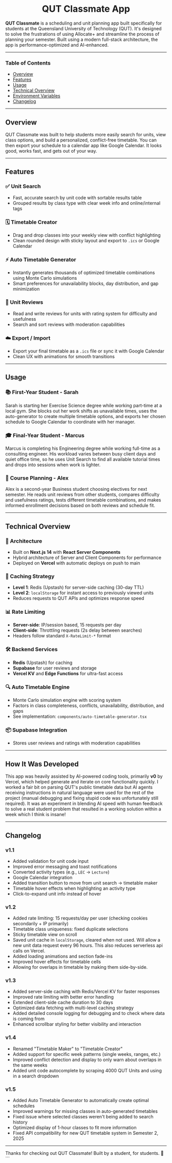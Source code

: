 # <div align="center"> QUT Classmate App </div>

**QUT Classmate** is a scheduling and unit planning app built specifically for students at the Queensland University of Technology (QUT). It's designed to solve the frustrations of using Allocate+ and streamline the process of planning your semester. Built using a modern full-stack architecture, the app is performance-optimized and AI-enhanced.

---

### Table of Contents
- [Overview](#overview)
- [Features](#features)
- [Usage](#usage)
- [Technical Overview](#technical-overview)
- [Environment Variables](#environment-variables)
- [Changelog](#changelog)

---

## Overview

QUT Classmate was built to help students more easily search for units, view class options, and build a personalized, conflict-free timetable. You can then export your schedule to a calendar app like Google Calendar. It looks good, works fast, and gets out of your way.

---

## Features

### ✅ Unit Search
- Fast, accurate search by unit code with sortable results table
- Grouped results by class type with clear week info and online/internal tags

### 🗓️ Timetable Creator
- Drag and drop classes into your weekly view with conflict highlighting
- Clean rounded design with sticky layout and export to `.ics` or Google Calendar

### ⚡ Auto Timetable Generator
- Instantly generates thousands of optimized timetable combinations using Monte Carlo simulations
- Smart preferences for unavailability blocks, day distribution, and gap minimization

### 📝 Unit Reviews
- Read and write reviews for units with rating system for difficulty and usefulness
- Search and sort reviews with moderation capabilities

### ☁️ Export / Import
- Export your final timetable as a `.ics` file or sync it with Google Calendar
- Clean UX with animations for smooth transitions

---

## Usage

### 📚 **First-Year Student - Sarah**
Sarah is starting her Exercise Science degree while working part-time at a local gym. She blocks out her work shifts as unavailable times, uses the auto-generator to create multiple timetable options, and exports her chosen schedule to Google Calendar to coordinate with her manager.

### 🎓 **Final-Year Student - Marcus** 
Marcus is completing his Engineering degree while working full-time as a consulting engineer. His workload varies between busy client days and quiet office time, so he uses Unit Search to find all available tutorial times and drops into sessions when work is lighter.

### 📖 **Course Planning - Alex**
Alex is a second-year Business student choosing electives for next semester. He reads unit reviews from other students, compares difficulty and usefulness ratings, tests different timetable combinations, and makes informed enrollment decisions based on both reviews and schedule fit.

---

## Technical Overview

### 🧱 Architecture
- Built on **Next.js 14** with **React Server Components**
- Hybrid architecture of Server and Client Components for performance
- Deployed on **Vercel** with automatic deploys on push to main

### 💾 Caching Strategy
- **Level 1**: Redis (Upstash) for server-side caching (30-day TTL)
- **Level 2**: `localStorage` for instant access to previously viewed units
- Reduces requests to QUT APIs and optimizes response speed

### 📊 Rate Limiting
- **Server-side**: IP/session based, 15 requests per day
- **Client-side**: Throttling requests (2s delay between searches)
- Headers follow standard `X-RateLimit-*` format

### 🛠️ Backend Services
- **Redis** (Upstash) for caching
- **Supabase** for user reviews and storage
- **Vercel KV** and **Edge Functions** for ultra-fast access

### 🔍 Auto Timetable Engine
- Monte Carlo simulation engine with scoring system
- Factors in class completeness, conflicts, unavailability, distribution, and gaps
- See implementation: `components/auto-timetable-generator.tsx`

### 📦 Supabase Integration
- Stores user reviews and ratings with moderation capabilities

---

## How It Was Developed

This app was heavily assisted by AI-powered coding tools, primarily **v0** by Vercel, which helped generate and iterate on core functionality quickly. I worked a fair bit on parsing QUT's public timetable data but AI agents receiving instructions in natural language were used for the rest of the project (manual debugging and fixing stupid code was unfortunately still required). It was an experiment in blending AI speed with human feedback to solve a real student problem that resulted in a working solution within a week which I think is insane!

---

## Changelog

### v1.1
- Added validation for unit code input
- Improved error messaging and toast notifications
- Converted activity types (e.g., `LEC` → `Lecture`)
- Google Calendar integration
- Added transition button to move from unit search → timetable maker
- Timetable hover effects when highlighting an activity type 
- Click-to-expand unit info instead of hover

### v1.2
- Added rate limiting: 15 requests/day per user (checking cookies secondarily + IP primarily)
- Timetable class uniqueness: fixed duplicate selections
- Sticky timetable view on scroll
- Saved unit cache in `localStorage`, cleared when not used. Will allow a new unit data request every 96 hours. This also reduces serverless api calls on Vercel.
- Added loading animations and section fade-ins
- Improved hover effects for timetable cells
- Allowing for overlaps in timetable by making them side-by-side.

### v1.3
- Added server-side caching with Redis/Vercel KV for faster responses
- Improved rate limiting with better error handling
- Extended client-side cache duration to 30 days
- Optimized data fetching with multi-level caching strategy
- Added detailed console logging for debugging and to check where data is coming from
- Enhanced scrollbar styling for better visibility and interaction

### v1.4
- Renamed "Timetable Maker" to "Timetable Creator"
- Added support for specific week patterns (single weeks, ranges, etc.)
- Improved conflict detection and display to only warn about overlaps in the same weeks
- Added unit code autocomplete by scraping 4000 QUT Units and using in a search dropdown

### v1.5
- Added Auto Timetable Generator to automatically create optimal schedules
- Improved warnings for missing classes in auto-generated timetables
- Fixed issue where selected classes weren't being added to search history
- Optimized display of 1-hour classes to fit more information
- Fixed API compatibility for new QUT timetable system in Semester 2, 2025

---

Thanks for checking out QUT Classmate! Built by a student, for students. 🚀
\`\`\`
